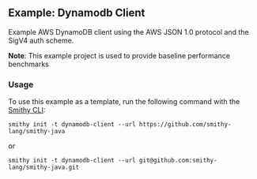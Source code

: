 ## Example: Dynamodb Client
Example AWS DynamoDB client using the AWS JSON 1.0 protocol and 
the SigV4 auth scheme.

**Note**: This example project is used to provide baseline performance 
benchmarks 

### Usage
To use this example as a template, run the following command with the [Smithy CLI](https://smithy.io/2.0/guides/smithy-cli/index.html):

```console
smithy init -t dynamodb-client --url https://github.com/smithy-lang/smithy-java
```

or

```console
smithy init -t dynamodb-client --url git@github.com:smithy-lang/smithy-java.git
```
